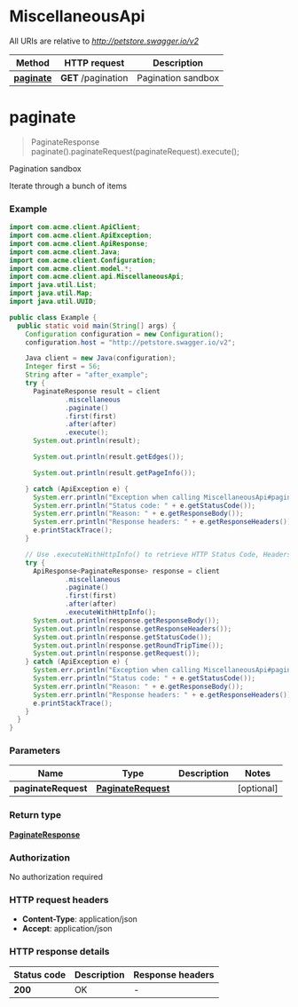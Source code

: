 # MiscellaneousApi

All URIs are relative to *http://petstore.swagger.io/v2*

| Method | HTTP request | Description |
|------------- | ------------- | -------------|
| [**paginate**](MiscellaneousApi.md#paginate) | **GET** /pagination | Pagination sandbox |


<a name="paginate"></a>
# **paginate**
> PaginateResponse paginate().paginateRequest(paginateRequest).execute();

Pagination sandbox

Iterate through a bunch of items

### Example
```java
import com.acme.client.ApiClient;
import com.acme.client.ApiException;
import com.acme.client.ApiResponse;
import com.acme.client.Java;
import com.acme.client.Configuration;
import com.acme.client.model.*;
import com.acme.client.api.MiscellaneousApi;
import java.util.List;
import java.util.Map;
import java.util.UUID;

public class Example {
  public static void main(String[] args) {
    Configuration configuration = new Configuration();
    configuration.host = "http://petstore.swagger.io/v2";

    Java client = new Java(configuration);
    Integer first = 56;
    String after = "after_example";
    try {
      PaginateResponse result = client
              .miscellaneous
              .paginate()
              .first(first)
              .after(after)
              .execute();
      System.out.println(result);

      System.out.println(result.getEdges());

      System.out.println(result.getPageInfo());

    } catch (ApiException e) {
      System.err.println("Exception when calling MiscellaneousApi#paginate");
      System.err.println("Status code: " + e.getStatusCode());
      System.err.println("Reason: " + e.getResponseBody());
      System.err.println("Response headers: " + e.getResponseHeaders());
      e.printStackTrace();
    }

    // Use .executeWithHttpInfo() to retrieve HTTP Status Code, Headers and Request
    try {
      ApiResponse<PaginateResponse> response = client
              .miscellaneous
              .paginate()
              .first(first)
              .after(after)
              .executeWithHttpInfo();
      System.out.println(response.getResponseBody());
      System.out.println(response.getResponseHeaders());
      System.out.println(response.getStatusCode());
      System.out.println(response.getRoundTripTime());
      System.out.println(response.getRequest());
    } catch (ApiException e) {
      System.err.println("Exception when calling MiscellaneousApi#paginate");
      System.err.println("Status code: " + e.getStatusCode());
      System.err.println("Reason: " + e.getResponseBody());
      System.err.println("Response headers: " + e.getResponseHeaders());
      e.printStackTrace();
    }
  }
}

```

### Parameters

| Name | Type | Description  | Notes |
|------------- | ------------- | ------------- | -------------|
| **paginateRequest** | [**PaginateRequest**](PaginateRequest.md)|  | [optional] |

### Return type

[**PaginateResponse**](PaginateResponse.md)

### Authorization

No authorization required

### HTTP request headers

 - **Content-Type**: application/json
 - **Accept**: application/json

### HTTP response details
| Status code | Description | Response headers |
|-------------|-------------|------------------|
| **200** | OK |  -  |

